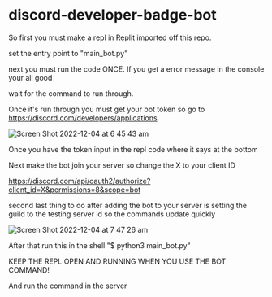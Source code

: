 # discord-developer-badge-bot
So first you must make a repl in <a herf="https://replit.com/~">Replit</a> imported off this repo.

set the entry point to "main_bot.py"

next you must run the code ONCE. If you get a error message in the console your all good

wait for the command to run through.

Once it's run through you must get your bot token so go to https://discord.com/developers/applications

![Screen Shot 2022-12-04 at 6 45 43 am](https://user-images.githubusercontent.com/117503464/205459088-93513780-212f-467b-9b69-0246aa027a87.png)

Once you have the token input in the repl code where it says at the bottom

Next make the bot join your server so change the X to your client ID

https://discord.com/api/oauth2/authorize?client_id=X&permissions=8&scope=bot

second last thing to do after adding the bot to your server is setting the guild to the testing server id so the commands update quickly

![Screen Shot 2022-12-04 at 7 47 26 am](https://user-images.githubusercontent.com/117503464/205461507-580063ad-c100-41e0-a2cb-41211ee4ac11.png)

After that run this in the shell "$ python3 main_bot.py"

KEEP THE REPL OPEN AND RUNNING WHEN YOU USE THE BOT COMMAND!

And run the command in the server

